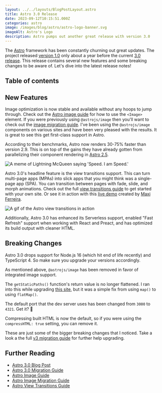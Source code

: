 ```yaml
---
layout: ../../layouts/BlogPostLayout.astro
title: Astro 3.0 Release
date: 2023-09-12T10:15:51.000Z
categories: astro
image: /images/blog/astro/astro-logo-banner.svg
imageAlt: Astro's Logo
description: Astro pumps out another great release with version 3.0
---
```


The [Astro](https://astro.build/) framework has been constantly churning out great updates.
The project released [version 1.0](../astro-1-0-release/) only about a year before
the current [3.0 release](https://astro.build/blog/astro-3/). This release
contains several new features and some breaking changes to be aware of. Let's
dive into the latest release notes!

## Table of contents

## New Features

Image optimization is now stable and available without any hoops to jump through.
Check out the [Astro image guide](https://docs.astro.build/en/guides/images/)
for how to use the `<Image>` element. If you were previously using `@astrojs/image`
then you'll want to check out the [image migration guide](https://docs.astro.build/en/guides/images/#upgrade-to-v30-from-v2x). I've been using the `@astrojs/image` components on
various sites and have been very pleased with the results. It is great to see this
get first-class support in Astro.

According to their benchmarks, Astro now renders 30-75% faster than version 2.9.
This is on top of the gains they have already gotten from parallelizing their
component rendering in [Astro 2.5](../astro-2-5-release/).

<img src="/images/blog/memes/i-am-speed.jpg" alt="A meme of Lightning McQueen saying 'Speed. I am Speed.'">

Astro 3.0's headline feature is the view transitions support. This can turn multi-page
apps (MPAs) into slick apps that you might think was a single-page app (SPA). You can
transition between pages with fade, slide, and morph animations. Check out the full
[view transitions guide](https://docs.astro.build/en/guides/view-transitions/) to
get started with your own site. Or see it in action with this [live demo](https://astro-records.pages.dev/) created by [Maxi Ferreira](https://twitter.com/charca).

<img src="/images/blog/astro/astro-3-0-view-transitions.gif" alt="A gif of the Astro view transitions in action">

Additionally, Astro 3.0 has enhanced its Serverless support, enabled "Fast Refresh"
support when working with React and Preact, and has optimized its build output
with cleaner HTML.

## Breaking Changes

Astro 3.0 drops support for Node.js 16 (which hit end of life recently) and TypeScript
4. So make sure you upgrade your versions accordingly.

As mentioned above, `@astrojs/image` has been removed in favor of integrated image support.

The `getStaticPaths()` function's return value is no longer flattened. I ran into this
while upgrading [this site](../built-with-astro/), but it was a simple fix from using
`map()` to using `flatMap()`.

The default port that the dev server uses has been changed from `3000` to `4321`.
Get it? 🚀

Compressing built HTML is now the default, so if you were using the `compressHTML: true`
setting, you can remove it.

These are just some of the bigger breaking changes that I noticed. Take a look a
the full [v3 migration guide](https://docs.astro.build/en/guides/upgrade-to/v3/)
for further help upgrading.

## Further Reading

- [Astro 3.0 Blog Post](https://astro.build/blog/astro-3/)
- [Astro 3.0 Migration Guide](https://docs.astro.build/en/guides/upgrade-to/v3/)
- [Astro Image Guide](https://docs.astro.build/en/guides/images/)
- [Astro Image Migration Guide](https://docs.astro.build/en/guides/images/#upgrade-to-v30-from-v2x)
- [Astro View Transitions Guide](https://docs.astro.build/en/guides/view-transitions/)
